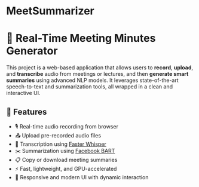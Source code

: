 # MeetSummarizer
# 🧠 Real-Time Meeting Minutes Generator

This project is a web-based application that allows users to **record**, **upload**, and **transcribe** audio from meetings or lectures, and then **generate smart summaries** using advanced NLP models. It leverages state-of-the-art speech-to-text and summarization tools, all wrapped in a clean and interactive UI.

## 🚀 Features

- 🎙️ Real-time audio recording from browser
- 📤 Upload pre-recorded audio files
- 🧠 Transcription using [Faster Whisper](https://github.com/openai/whisper)
- ✂️ Summarization using [Facebook BART]((https://huggingface.co/facebook/bart-large-cnn))
- 📋 Copy or download meeting summaries
- ⚡ Fast, lightweight, and GPU-accelerated
- 🧾 Responsive and modern UI with dynamic interaction
